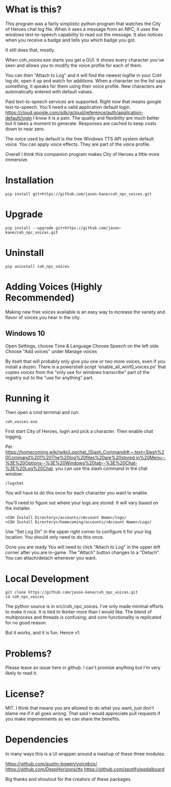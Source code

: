 # What is this?

This program was a fairly simplistic python program that watches the City of Heroes chat log file.  When it sees a message from an NPC, it uses the windows text-to-speech capability to read out the message.  It also notices when you receive a badge and tells you which badge you got.

It still does that, mostly.

When coh_voices.exe starts you get a GUI.  It shows every character you've seen and allows you to modify the voice profile for each of them.

You can then "Attach to Log" and it will find the newest logfile in your CoH log dir, open it up and watch for additions.  When a character on the list says something, it speaks for them using their voice profile.  New characters are automatically entered with default values.

Paid text-to-speech services are supported.  Right now that means google text-to-speech.  You'll need a valid application default login.  https://cloud.google.com/sdk/gcloud/reference/auth/application-default/login  I know it is a pain.  The quality and flexibility are much better but it takes a moment to generate.  Responses are cached to keep costs down to near zero.  

The voice used by default is the free Windows TTS API system default voice.  You can apply voice effects.  They are part of the voice profile.

Overall I think this companion program makes City of Heroes a little more immersive.

# Installation

    pip install git+https://github.com/jason-kane/coh_npc_voices.git

# Upgrade

    pip install --upgrade git+https://github.com/jason-kane/coh_npc_voices.git

# Uninstall

    pip uninstall coh_npc_voices

# Adding Voices (Highly Recommended)

Making new free voices available is an easy way to increase the variety and flavor of voices you hear in the city.

## Windows 10

Open Settings, choose Time & Language
Choose Speech on the left side
Choose "Add voices" under Manage voices

By itselt that will probably only give you one or two more voices, even if you install a dozen.  There is a powershell script 'enable_all_win10_voices.ps' that copies voices from the "only use for windows transcribe" part of the registry out to the "use for anything" part.

# Running it

Then open a cmd terminal and run:

    coh_voices.exe

First start City of Heroes, login and pick a character.  Then enable chat logging.

Per https://homecoming.wiki/wiki/Logchat_(Slash_Command)#:~:text=Slash%20Command%201%20The%20log%20files%20are%20stored,in%20Menu--%3E%20Options--%3E%20Windows%20tab--%3E%20Chat-%3E%20Log%20Chat. you can use this slash command in the chat window:

    /logchat

You will have to do this once for each character you want to enable.

You'll need to figure out where your logs are stored.  It will vary based on the installer.

    <COH Install Directory>/accounts/<Account Name>/logs/
    <COH Install Directory>/homecoming/accounts/<Account Name>/Logs/

Use "Set Log Dir" in the upper right corner to configure it for your log location.  You should only need to do this once.

Ocne you are ready You will need to click "Attach to Log" in the upper left corner after you are in-game.  The "Attach" button changes to a "Detach".  You can attach/detach whenever you want.

# Local Development

    git clone https://github.com/jason-kane/coh_npc_voices.git
    cd coh_npc_voices

The python source is in src/coh_npc_voices.  I've only made minimal efforts to make it nice.  It is tied to tkinter more than I would like.  The blend of multiprocess and threads is confusing; and core functionality is replicated for no good reason.

But it works, and it is fun.  Hence v1.


# Problems?

Please leave an issue here in github.  I can't promise anything but I'm very likely to read it.

# License?

MIT.  I think that means you are allowed to do what you want, just don't blame me if it all goes wrong.  That said I would appreciate pull requests if you make improvements so we can share the benefits.


# Dependencies

In many ways this is a UI wrapper around a mashup of these three modules:

https://github.com/austin-bowen/voicebox/
https://github.com/DeepHorizons/tts
https://github.com/spotify/pedalboard

Big thanks and shoutout for the creators of these packages.
